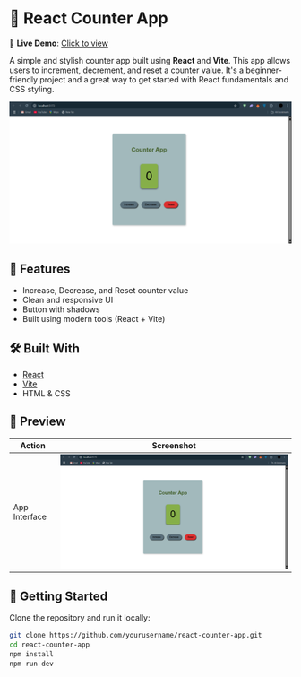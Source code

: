 # 🧮 React Counter App

🔗 **Live Demo**: [Click to view](https://counter-app-seven-lilac.vercel.app/)

A simple and stylish counter app built using **React** and **Vite**. This app allows users to increment, decrement, and reset a counter value. It's a beginner-friendly project and a great way to get started with React fundamentals and CSS styling.

![Counter App UI](./src/assets/counter-app-preview.png)

## 🔧 Features

- Increase, Decrease, and Reset counter value
- Clean and responsive UI
- Button with shadows
- Built using modern tools (React + Vite)

## 🛠️ Built With

- [React](https://reactjs.org/)
- [Vite](https://vitejs.dev/)
- HTML & CSS

## 📸 Preview

| Action        | Screenshot |
|---------------|------------|
| App Interface | ![UI](./src/assets/counter-app-preview.png) |

## 🚀 Getting Started

Clone the repository and run it locally:

```bash
git clone https://github.com/yourusername/react-counter-app.git
cd react-counter-app
npm install
npm run dev
